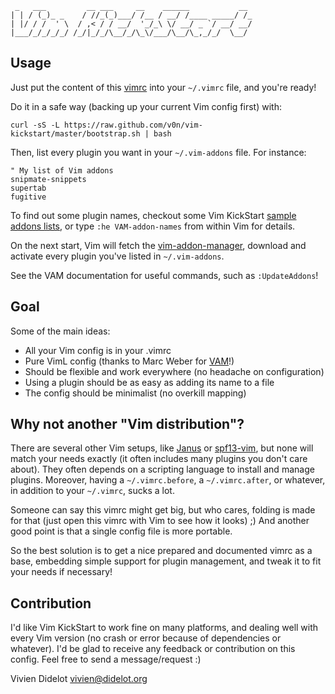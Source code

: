      _   ___         __ ___     __    ______           __
    | | / (_)_ _    / //_(_)___/ /__ / __/ /____ _____/ /_
    | |/ / /  ' \  / ,< / / __/  '_/_\ \/ __/ _ `/ __/ __/
    |___/_/_/_/_/ /_/|_/_/\__/_/\_\/___/\__/\_,_/_/  \__/

Usage
-----

Just put the content of this
[vimrc](https://github.com/v0n/vim-kickstart/blob/master/vimrc) into
your `~/.vimrc` file, and you're ready!

Do it in a safe way (backing up your current Vim config first) with:

    curl -sS -L https://raw.github.com/v0n/vim-kickstart/master/bootstrap.sh | bash

Then, list every plugin you want in your `~/.vim-addons` file.
For instance:

    " My list of Vim addons
    snipmate-snippets
    supertab
    fugitive

To find out some plugin names, checkout some Vim KickStart
[sample addons lists](https://github.com/v0n/vim-kickstart/tree/master/lists), or type `:he VAM-addon-names` from within Vim for details.

On the next start, Vim will fetch the
[vim-addon-manager](https://github.com/MarcWeber/vim-addon-manager),
download and activate every plugin you've listed in `~/.vim-addons`.

See the VAM documentation for useful commands, such as `:UpdateAddons`!

Goal
----

Some of the main ideas:

* All your Vim config is in your .vimrc
* Pure VimL config (thanks to Marc Weber for [VAM](https://github.com/MarcWeber/vim-addon-manager)!)
* Should be flexible and work everywhere (no headache on configuration)
* Using a plugin should be as easy as adding its name to a file
* The config should be minimalist (no overkill mapping)

Why not another "Vim distribution"?
-----------------------------------

There are several other Vim setups, like [Janus](https://github.com/carlhuda/janus)
or [spf13-vim](https://github.com/spf13/spf13-vim), but none will match
your needs exactly (it often includes many plugins you don't care
about). They often depends on a scripting language to install and manage
plugins. Moreover, having a `~/.vimrc.before`, a `~/.vimrc.after`, or
whatever, in addition to your `~/.vimrc`, sucks a lot.

Someone can say this vimrc might get big, but who cares, folding is
made for that (just open this vimrc with Vim to see how it looks) ;)
And another good point is that a single config file is more portable.

So the best solution is to get a nice prepared and documented vimrc as a
base, embedding simple support for plugin management, and tweak it to
fit your needs if necessary!

Contribution
------------

I'd like Vim KickStart to work fine on many platforms, and dealing well with
every Vim version (no crash or error because of dependencies or whatever).
I'd be glad to receive any feedback or contribution on this config.
Feel free to send a message/request :)



Vivien Didelot <vivien@didelot.org>

